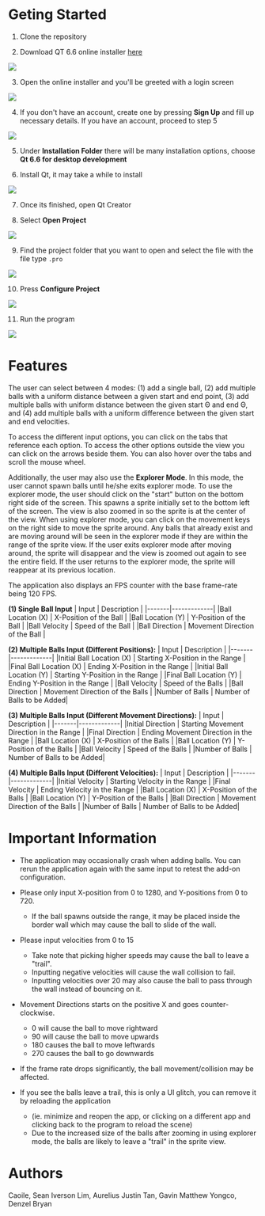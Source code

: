 # Geting Started 

1. Clone the repository

2. Download QT 6.6 online installer [here](https://www.qt.io/download-qt-installer-oss)
<img src="imgs/dl.png">

3. Open the online installer and you'll be greeted with a login screen
<img src="imgs/login.png">

4. If you don't have an account, create one by pressing **Sign Up** and fill up necessary details. If you have an account, proceed to step 5
<img src="imgs/Sign Up.png">

5. Under **Installation Folder** there will be many installation options, choose **Qt 6.6 for desktop development**

6. Install Qt, it may take a while to install
<img src="imgs/installing.png">

7. Once its finished, open Qt Creator

8. Select **Open Project**
<img src="imgs/Open Proj.png">

9. Find the project folder that you want to open and select the file with the file type `.pro`
<img src="imgs/Project File.png">

10. Press **Configure Project**
<img src="imgs/configureproj.png">

11. Run the program
<img src="imgs/Run.png">

# Features

The user can select between 4 modes: (1) add a single ball, (2) add multiple balls with a uniform distance between a given start and end point, (3) add multiple balls with uniform distance between the given start Θ and end Θ, and (4) add multiple balls with a uniform difference between the given start and end velocities.

To access the different input options, you can click on the tabs that reference each option. To access the other options outside the view you can click on the arrows beside them. You can also hover over the tabs and scroll the mouse wheel. 

Additionally, the user may also use the **Explorer Mode**. In this mode, the user cannot spawn balls until he/she exits explorer mode. To use the explorer mode, the user should click on the "start" button on the bottom right side of the screen. This spawns a sprite initially set to the bottom left of the screen. The view is also zoomed in so the sprite is at the center of the view. When using explorer mode, you can click on the movement keys on the right side to move the sprite around. Any balls that already exist and are moving around will be seen in the explorer mode if they are within the range of the sprite view. If the user exits explorer mode after moving around, the sprite will disappear and the view is zoomed out again to see the entire field. If the user returns to the explorer mode, the sprite will reappear at its previous location. 

The application also displays an FPS counter with the base frame-rate being 120 FPS. 

**(1) Single Ball Input**
| Input | Description |
|-------|-------------|
|Ball Location (X) | X-Position of the Ball |
|Ball Location (Y) | Y-Position of the Ball |
|Ball Velocity | Speed of the Ball |
|Ball Direction | Movement Direction of the Ball |

**(2) Multiple Balls Input (Different Positions):**
| Input | Description |
|-------|-------------|
|Initial Ball Location (X) | Starting X-Position in the Range |
|Final Ball Location (X) | Ending X-Position in the Range |
|Initial Ball Location (Y) | Starting Y-Position in the Range |
|Final Ball Location (Y) | Ending Y-Position in the Range |
|Ball Velocity | Speed of the Balls |
|Ball Direction | Movement Direction of the Balls |
|Number of Balls | Number of Balls to be Added|

**(3) Multiple Balls Input (Different Movement Directions):**
| Input | Description |
|-------|-------------|
|Initial Direction | Starting Movement Direction in the Range |
|Final Direction | Ending Movement Direction in the Range |
|Ball Location (X) | X-Position of the Balls |
|Ball Location (Y) | Y-Position of the Balls |
|Ball Velocity | Speed of the Balls |
|Number of Balls | Number of Balls to be Added|

**(4) Multiple Balls Input (Different Velocities):**
| Input | Description |
|-------|-------------|
|Initial Velocity | Starting Velocity in the Range |
|Final Velocity | Ending Velocity in the Range |
|Ball Location (X) | X-Position of the Balls |
|Ball Location (Y) | Y-Position of the Balls |
|Ball Direction | Movement Direction of the Balls |
|Number of Balls | Number of Balls to be Added|

# Important Information

- The application may occasionally crash when adding balls. You can rerun the application again with the same input to retest the add-on configuration.

- Please only input X-position from 0 to 1280, and Y-positions from 0 to 720. 
    - If the ball spawns outside the range, it may be placed inside the border wall which may cause the ball to slide of the wall.

- Please input velocities from 0 to 15
    - Take note that picking higher speeds may cause the ball to leave a "trail". 
    - Inputting negative velocities will cause the wall collision to fail. 
    - Inputting velocities over 20 may also cause the ball to pass through the wall instead of bouncing on it.

- Movement Directions starts on the positive X and goes counter-clockwise. 
    - 0 will cause the ball to move rightward
    - 90 will cause the ball to move upwards
    - 180 causes the ball to move leftwards
    - 270 causes the ball to go downwards

- If the frame rate drops significantly, the ball movement/collision may be affected.

- If you see the balls leave a trail, this is only a UI glitch, you can remove it by reloading the application 
    - (ie. minimize and reopen the app, or clicking on a different app and clicking back to the program to reload the scene)
    - Due to the increased size of the balls after zooming in using explorer mode, the balls are likely to leave a "trail" in the sprite view.


# Authors

Caoile, Sean Iverson
Lim, Aurelius Justin
Tan, Gavin Matthew 
Yongco, Denzel Bryan
